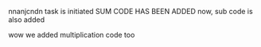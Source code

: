 nnanjcndn task is initiated
SUM CODE HAS BEEN ADDED
now,
sub code is also added

wow we added multiplication code too


